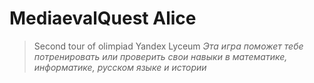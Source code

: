 # MediaevalQuest Alice
> Second tour of olimpiad Yandex Lyceum
*Эта игра поможет тебе потренировать или проверить свои навыки в математике, информатике, русском языке и истории*
